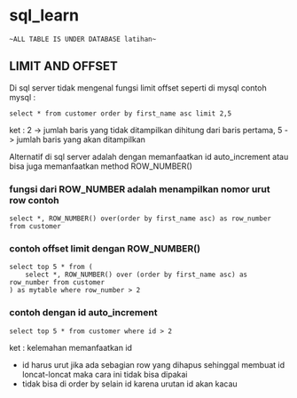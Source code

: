 # sql_learn

```
~ALL TABLE IS UNDER DATABASE latihan~
```

## LIMIT AND OFFSET
Di sql server tidak mengenal fungsi limit offset seperti di mysql
contoh mysql :

```
select * from customer order by first_name asc limit 2,5
```
ket :  2 -> jumlah baris yang tidak ditampilkan dihitung dari baris pertama, 5 -> jumlah baris yang akan ditampilkan

Alternatif di sql server adalah dengan memanfaatkan id auto_increment atau bisa juga memanfaatkan method ROW_NUMBER()

### fungsi dari ROW_NUMBER adalah menampilkan nomor urut row contoh
```
select *, ROW_NUMBER() over(order by first_name asc) as row_number from customer
```

### contoh offset limit dengan ROW_NUMBER()

```
select top 5 * from (
	select *, ROW_NUMBER() over (order by first_name asc) as row_number from customer 
) as mytable where row_number > 2 
```

### contoh dengan id auto_increment

```
select top 5 * from customer where id > 2 
```
ket : kelemahan memanfaatkan id 
- id harus urut jika ada sebagian row yang dihapus sehinggal membuat id loncat-loncat maka cara ini tidak bisa dipakai 
- tidak bisa di order by selain id karena urutan id akan kacau
